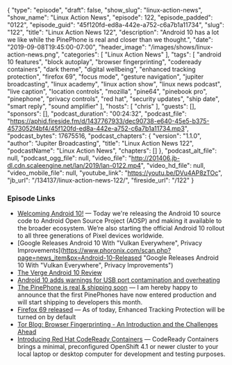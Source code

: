 {
  "type": "episode",
  "draft": false,
  "show_slug": "linux-action-news",
  "show_name": "Linux Action News",
  "episode": 122,
  "episode_padded": "0122",
  "episode_guid": "45f120fd-ed8a-442e-a752-c6a7b1a11734",
  "slug": "122",
  "title": "Linux Action News 122",
  "description": "Android 10 has a lot we like while the PinePhone is real and closer than we thought.",
  "date": "2019-09-08T19:45:00-07:00",
  "header_image": "/images/shows/linux-action-news.png",
  "categories": [
    "Linux Action News"
  ],
  "tags": [
    "android 10 features",
    "block autoplay",
    "browser fingerprinting",
    "codeready containers",
    "dark theme",
    "digital wellbeing",
    "enhanced tracking protection",
    "firefox 69",
    "focus mode",
    "gesture navigation",
    "jupiter broadcasting",
    "linux academy",
    "linux action show",
    "linux news podcast",
    "live caption",
    "location controls",
    "mozilla",
    "pine64",
    "pinebook pro",
    "pinephone",
    "privacy controls",
    "red hat",
    "security updates",
    "ship date",
    "smart reply",
    "sound amplifier"
  ],
  "hosts": [
    "chris"
  ],
  "guests": [],
  "sponsors": [],
  "podcast_duration": "00:24:32",
  "podcast_file": "https://aphid.fireside.fm/d/1437767933/dec90738-e640-45e5-b375-4573052f4bf4/45f120fd-ed8a-442e-a752-c6a7b1a11734.mp3",
  "podcast_bytes": 17675516,
  "podcast_chapters": {
    "version": "1.1.0",
    "author": "Jupiter Broadcasting",
    "title": "Linux Action News 122",
    "podcastName": "Linux Action News",
    "chapters": []
  },
  "podcast_alt_file": null,
  "podcast_ogg_file": null,
  "video_file": "http://201406.jb-dl.cdn.scaleengine.net/lan/2019/lan-0122.mp4",
  "video_hd_file": null,
  "video_mobile_file": null,
  "youtube_link": "https://youtu.be/DVu4AP8zTOc",
  "jb_url": "/134137/linux-action-news-122/",
  "fireside_url": "/122"
}


### Episode Links

  * [Welcoming Android 10!](https://android-developers.googleblog.com/2019/09/welcoming-android-10.html "Welcoming Android 10!") — Today we're releasing the Android 10 source code to Android Open Source Project (AOSP) and making it available to the broader ecosystem. We’re also starting the official Android 10 rollout to all three generations of Pixel devices worldwide. 
  * [Google Releases Android 10 With "Vulkan Everywhere", Privacy Improvements](https://www.phoronix.com/scan.php?page=news_item&px=Android-10-Released "Google Releases Android 10 With "Vulkan Everywhere", Privacy Improvements")
  * [The Verge Android 10 Review](https://www.theverge.com/2019/9/4/20848251/android-10-review-dark-theme-focus-mode-gestures "The Verge Android 10 Review")
  * [Android 10 adds warnings for USB port contamination and overheating](https://www.xda-developers.com/android-10-usb-contaminant-overheating-warning/ "Android 10 adds warnings for USB port contamination and overheating")
  * [The PinePhone is real & shipping soon](https://www.pine64.org/2019/09/05/september-update-the-pinephone-is-real-shipping-soon/ "The PinePhone is real & shipping soon") — I am hereby happy to announce that the first PinePhones have now entered production and will start shipping to developers this month.
  * [Firefox 69 released](https://www.mozilla.org/en-US/firefox/69.0/releasenotes/ "Firefox 69 released") — As of today, Enhanced Tracking Protection will be turned on by default
  * [Tor Blog: Browser Fingerprinting - An Introduction and the Challenges Ahead](https://blog.torproject.org/browser-fingerprinting-introduction-and-challenges-ahead "Tor Blog: Browser Fingerprinting - An Introduction and the Challenges Ahead")
  * [Introducing Red Hat CodeReady Containers](https://developers.redhat.com/blog/2019/09/05/red-hat-openshift-4-on-your-laptop-introducing-red-hat-codeready-containers/ "Introducing Red Hat CodeReady Containers") — CodeReady Containers brings a minimal, preconfigured OpenShift 4.1 or newer cluster to your local laptop or desktop computer for development and testing purposes. 


